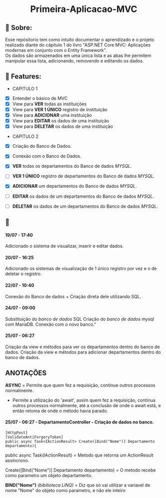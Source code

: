 <h1 align="center"> Primeira-Aplicacao-MVC </h1>

## :scroll: Sobre: 
Esse repósitorio tem como intuito documentar o aprendizado e o projeto realizado diante do cápitulo 1 do livro "ASP.NET Core MVC: Aplicações modernas em conjunto com o Entity Framework".<br>
Os dados são armazenados em uma única lista e as abas lhe permitem manipular essa lista, adicionando, removendo e editando os dados.<br>

## :newspaper: Features:

- CAPITULO 1
- [x] Entender o básico de MVC
- [x] View para **VER** todas as instituições
- [x] View para **VER 1 ÚNICO** registro de instituição
- [x] View para **ADICIONAR** uma instituição
- [x] View para **EDITAR** os dados de uma instituição
- [x] View para **DELETAR** os dados de uma instituição

- CAPITULO 2
- [x] Criação do Banco de Dados.
- [x] Conexão com o Banco de Dados.

- [X] **VER** todas os departamentos do Banco de dados *MYSQL*.
- [ ] **VER 1 ÚNICO** registro de departamentos do Banco de dados *MYSQL*.
- [X] **ADICIONAR** um departamentos do Banco de dados *MYSQL*.
- [ ] **EDITAR** os dados de um departamentos do Banco de dados *MYSQL*.
- [ ] **DELETAR** os dados de um departamentos do Banco de dados *MYSQL*.

## :scroll:
#### 19/07 - 17:40 
Adicionado o sistema de visualizar, inserir e editar dados.

#### 20/07 - 16:25
Adicionado os sistemas de visualização de 1 único registro por vez e o de deletar o registro.

#### 22/07 - 10:40
Conexão do Banco de dados + Criação direta dele utilizando SQL.

#### 24/07 - 09:00
Substituição do *banco de dados* SQL
Criação do *banco de dados* mysql com MariaDB.
Conexão com o novo banco."

#### 25/07 - 06:27
Criação da view e métodos para ver os departamentos dentro do banco de dados.
Criação da view e métodos para adicionar departamentos dentro do banco de dados.


## ANOTAÇÕES

**ASYNC** = Permite que quem fez a requisição, continue outros processos normalmente.
- Permite a utilização do 'await', assim quem fez a requisição, continua outros processos normalmente, até a conclusão de onde o await está, e então retoma de onde o método havia parado.

#### 25/07 - 06:27 - DepartamentoController - Criação de dados no banco.
```
[HttpPost]
[ValidateAntiForgeryToken]
public async Task<IActionResult> Create([Bind("Nome")] Departamento departamento){
```
public async Task(IActionResult) = Metodo que retorna um ActionResult assincrono.

Create([Bind("Nome")] Departamento departamento) = O metodo recebe como parametro um objeto departamento.

**BIND("Nome")** *(bibilioteca LINQ)* = Diz que só vai utilizar a variavel de nome "Nome" do objeto como parametro, e não ele inteiro